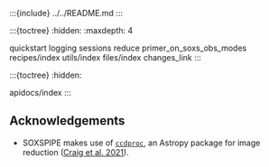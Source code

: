 

:::{include} ../../README.md
:::


:::{toctree}
:hidden:
:maxdepth: 4

quickstart
logging
sessions
reduce
primer_on_soxs_obs_modes
recipes/index
utils/index
files/index
changes_link
:::


:::{toctree}
:hidden:

apidocs/index
:::


## Acknowledgements

* SOXSPIPE makes use of [`ccdproc`](https://ccdproc.readthedocs.io/en/latest/index.html), an Astropy package for image reduction ([Craig et al. 2021](https://zenodo.org/record/4606771)).
